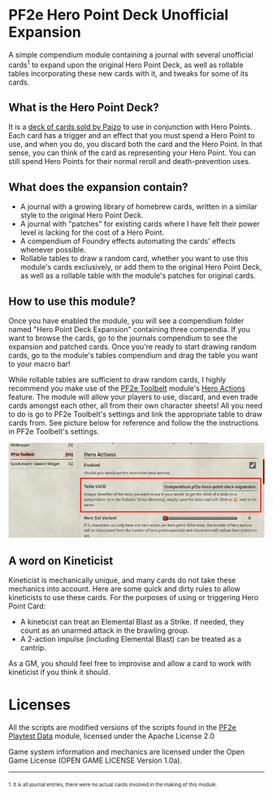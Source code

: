 # PF2e Hero Point Deck Unofficial Expansion
A simple compendium module containing a journal with several unofficial cards<sup>1</sup> to expand upon the original Hero Point Deck, as well as rollable tables incorporating these new cards with it, and tweaks for some of its cards.
## What is the Hero Point Deck?
It is a [deck of cards sold by Paizo](https://paizo.com/products/btq024ut) to use in conjunction with Hero Points. Each card has a trigger and an effect that you must spend a Hero Point to use, and when you do, you discard both the card and the Hero Point. In that sense, you can think of the card as representing your Hero Point. You can still spend Hero Points for their normal reroll and death-prevention uses.
## What does the expansion contain?
- A journal with a growing library of homebrew cards, written in a similar style to the original Hero Point Deck.
- A journal with "patches" for existing cards where I have felt their power level is lacking for the cost of a Hero Point.
- A compendium of Foundry effects automating the cards' effects whenever possible.
- Rollable tables to draw a random card, whether you want to use this module's cards exclusively, or add them to the original Hero Point Deck, as well as a rollable table with the module's patches for original cards.
## How to use this module?
Once you have enabled the module, you will see a compendium folder named "Hero Point Deck Expansion" containing three compendia. If you want to browse the cards, go to the journals compendium to see the expansion and patched cards. Once you're ready to start drawing random cards, go to the module's tables compendium and drag the table you want to your macro bar!

While rollable tables are sufficient to draw random cards, I highly recommend you make use of the [PF2e Toolbelt](https://foundryvtt.com/packages/pf2e-toolbelt) module's [Hero Actions](https://github.com/reonZ/pf2e-toolbelt/wiki/Hero-Actions) feature. The module will allow your players to use, discard, and even trade cards amongst each other, all from their own character sheets! All you need to do is go to PF2e Toolbelt's settings and link the appropriate table to draw cards from. See picture below for reference and follow the the instructions in PF2e Toolbelt's settings.

![](./assets/toolbelt-setting.webp)
## A word on Kineticist
Kineticist is mechanically unique, and many cards do not take these mechanics into account. Here are some quick and dirty rules to allow kineticists to use these cards. For the purposes of using or triggering Hero Point Card:
- A kineticist can treat an Elemental Blast as a Strike. If needed, they count as an unarmed attack in the brawling group.
- A 2-action impulse (including Elemental Blast) can be treated as a cantrip.

As a GM, you should feel free to improvise and allow a card to work with kineticist if you think it should.
# Licenses
All the scripts are modified versions of the scripts found in the [PF2e Playtest Data](https://github.com/TikaelSol/pf2e-hero-point-deck-expansion) module, licensed under the Apache License 2.0

Game system information and mechanics are licensed under the Open Game License (OPEN GAME LICENSE Version 1.0a).

---
<sup><sub>1. It is all journal entries, there were no actual cards involved in the making of this module.</sub></sup>